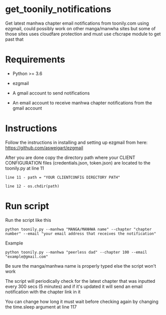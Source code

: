 # get_toonily_notifications



Get latest manhwa chapter email notifications from toonily.com using ezgmail, could possibly work on other manga/manwha sites but some of those sites uses cloudfare protection and must use cfscrape module to get past that
# Requirements
* Python >= 3.6

* ezgmail

* A gmail account to send notifications

* An email account to receive manhwa chapter notifications from the gmail account
# Instructions
Follow the instructions in installing and setting up ezgmail from here:
https://github.com/asweigart/ezgmail

After you are done copy the directory path where your CLIENT CONFIGURATION files (credentials.json, token.json) are located to the toonily.py at line 11

	line 11 - path = "YOUR CLIENTCONFIG DIRECTORY PATH"
	
	line 12 - os.chdir(path)
	
# Run script

Run the script like this

	python toonily.py --manhwa "MANGA/MANHWA name" --chapter "chapter number" --email "your email address that receives the notification"
	
Example

	python toonily.py --manhwa "peerless dad" --chapter 100 --email "example@gmail.com"

	

Be sure the manga/manhwa name is properly typed else the script won't work

The script will periodically check for the latest chapter that was inputted every 300 secs (5 minutes) and if it's updated it will send an email notification with the chapter link in it

You can change how long it must wait before checking again by changing the time.sleep argument at line 117
